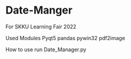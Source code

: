 # Date-Manger
For SKKU Learning Fair 2022

Used Modules
    Pyqt5
    pandas
    pywin32
    pdf2image

How to use
    run Date_Manager.py
